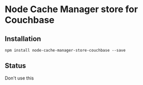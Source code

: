 # Node Cache Manager store for Couchbase

## Installation 
```
npm install node-cache-manager-store-couchbase --save
```

## Status
Don't use this